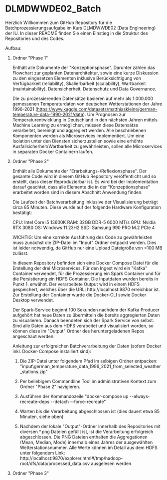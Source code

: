 # DLMDWWDE02_Batch

Herzlich Willkommen zum GitHub Repository für die Batchprozessierungsaufgabe im Kurs DLMDWWDE02 (Data Engineering) der IU. In dieser README finden Sie einen Einstieg in die Struktur des Repositories und des Codes.



Aufbau:

  1. Ordner "Phase 1"
     
     Enthält alle Dokumente der "Konzeptionsphase". Darunter zählen das Flowchart zur geplanten Datenarchitektur, sowie eine kurze Diskussion zu den eingesetzen Elementen inklusive Berücksichtigung von Verfügbarkeit (reliability), Skalierbarkeit (scalability), Wartbarkeit (maintainability), Datensicherheit, Datenschutz und Data Governance.

     Die zu prozessierenden Datensätze basieren auf mehr als 1.000.000 gemessenen Temperaturdaten von deutschen Wetterstationen der Jahre 1996-2021 (https://www.kaggle.com/datasets/matthiaskleine/german-temperature-data-1990-2021/data). Um Prognosen zur Temperaturentwicklung in Deutschland in den nächsten Jahren mittels Machine Learning zu ermöglichen, müssen diese Datensätze verarbeitet, bereinigt und aggregiert werden. Alle beschriebenen Komponenten werden als Microservices implementiert. Um eine Isolation unter den Diensten sicherzustellen sowie eine erhöhte Ausfallsicherheit/Wartbarkeit zu gewährleisten, sollen alle Microservices in separaten Docker Containern laufen.
      
  3. Ordner "Phase 2"

     Enthält alle Dokumente der "Erarbeitungs-/Reflexionsphase". Der gesamte Code wird in diesem GitHub Repository veröffentlicht und so erstellt, dass dieser Reproduzierbar ist. Es wird bei der Implementation darauf geachtet, dass alle Elemente die in der "Konzeptionsphase" erarbeitet worden sind in diesem Abschnitt Anwendung finden.


     Die Laufzeit der Batchverarbeitung inklusive der Visualisierung beträgt circa 85 Minuten. Diese wurde auf der folgende Hardware Konfiguration bestätigt:

     CPU: Intel Core i5 13600K 
     RAM: 32GB DDR-5 6000 MT/s
     GPU: Nvidia RTX 3080
     OS: Windows 11 23H2
     SSD: Samsung 990 PRO M.2 PCIe 4

     WICHTIG:
     Um eine korrekte Ausführung des Code zu gewährleisten muss zunächst die ZIP-Datei im "Input" Ordner entpackt werden. Dies ist leider notwendig, da GitHub nur eine Upload Dateigröße von <100 MB zulässt.

     In diesem Repository befinden sich eine Docker Compose Datei für die Erstellung der drei Microservices. Für den Ingest wird ein "Kafka" Container verwendet, für die Prozessierung ein Spark Container und für die Persistierung ein HDFS Container. Die Inputdaten wurden bereits in Punkt 1. erwähnt. Der verarbeitete Output wird in einem HDFS gespeichert, welches über die URL: http://localhost:9870 erreichbar ist. Zur Erstellung der Container wurde die Docker-CLI sowie Docker Desktop verwendet.

     Der Spark-Service beginnt 100 Sekunden nachdem der Kafka Producer aufgehört hat neue Daten zu übermitteln die bereits aggregierten Daten zu visualieren. Danach beendeten sich der Spark Service von selbst. Sind alle Daten aus dem HDFS verabeitet und visualisiert worden, so können diese im "Output" Ordner des heruntergeladenen Repos angeschaut werden.

     Anleitung zur erfolgreichen Batchverarbeitung der Daten (sofern Docker inkl. Docker-Compose installiert sind):

     1. Die ZIP-Datei unter folgendem Pfad im selbigen Ordner entpacken: "input\german_temperature_data_1996_2021_from_selected_weather_stations.zip"
    
     2. Per beliebigem Commandline Tool im administrativen Kontext zum Ordner "Phase 2" navigieren.
    
     3. Ausführen der Kommandozeile "docker-compose up --always-recreate-deps --detach --force-recreate"
    
     4. Warten bis die Verarbeitung abgeschlossen ist (dies dauert etwa 85 Minuten, siehe oben)
       
     5. Nachdem der lokale "Output"-Ordner innerhalb des Repositories mit diversen *.png Dateien gefüllt ist, ist die Verarbeitung erfolgreich abgeschlossen. Die PNG Dateien enthalten die Aggregationen (Mean, Median, Mode) innerhalb eines Jahres der ausgewählten Wetterstationsnummer. Alle Werte können im Detail aus dem HDFS unter folgendem Link: http://localhost:9870/explorer.html#/tmp/hadoop-root/dfs/data/processed_data.csv ausgelesen werden.

  5. Ordner "Phase 3"   

